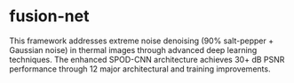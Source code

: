 # fusion-net
This framework addresses extreme noise denoising (90% salt-pepper + Gaussian noise) in thermal images through advanced deep learning techniques. The enhanced SPOD-CNN architecture achieves 30+ dB PSNR performance through 12 major architectural and training improvements.
